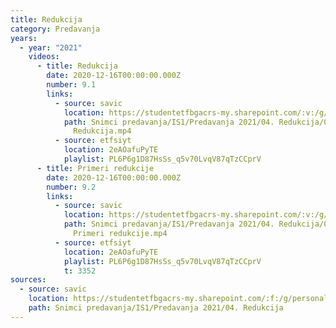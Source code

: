 ```yaml
---
title: Redukcija
category: Predavanja
years:
  - year: "2021"
    videos:
      - title: Redukcija
        date: 2020-12-16T00:00:00.000Z
        number: 9.1
        links:
          - source: savic
            location: https://studentetfbgacrs-my.sharepoint.com/:v:/g/personal/sa190595d_student_etf_bg_ac_rs/EWhKQZS12XNAqHxC4i786WcBEusqmvMFB7IKl9zgPzUtWQ
            path: Snimci predavanja/IS1/Predavanja 2021/04. Redukcija/09.01 - 2020-12-16 -
              Redukcija.mp4
          - source: etfsiyt
            location: 2eAOafuPyTE
            playlist: PL6P6g1D87HsSs_q5v70LvqV87qTzCCprV
      - title: Primeri redukcije
        date: 2020-12-16T00:00:00.000Z
        number: 9.2
        links:
          - source: savic
            location: https://studentetfbgacrs-my.sharepoint.com/:v:/g/personal/sa190595d_student_etf_bg_ac_rs/ERgOCuhcEyNDi5xZ8S70S6EBExkVXcIV4DvSq6SkK6w16A
            path: Snimci predavanja/IS1/Predavanja 2021/04. Redukcija/09.02 - 2020-12-16 -
              Primeri redukcije.mp4
          - source: etfsiyt
            location: 2eAOafuPyTE
            playlist: PL6P6g1D87HsSs_q5v70LvqV87qTzCCprV
            t: 3352
sources:
  - source: savic
    location: https://studentetfbgacrs-my.sharepoint.com/:f:/g/personal/sa190595d_student_etf_bg_ac_rs/EtH0pc-t3tVApaOlk9fmopUBo561GQ3YHnUv8pbz4PzCkw
    path: Snimci predavanja/IS1/Predavanja 2021/04. Redukcija
---
```



